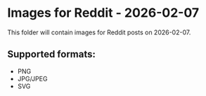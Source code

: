 # Images for Reddit - 2026-02-07

This folder will contain images for Reddit posts on 2026-02-07.

## Supported formats:
- PNG
- JPG/JPEG
- SVG
